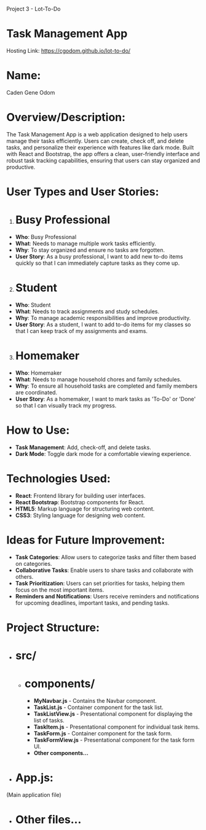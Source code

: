 Project 3 - Lot-To-Do
# Task Management App


Hosting Link: https://cgodom.github.io/lot-to-do/


# Name:
Caden Gene Odom

# Overview/Description:
The Task Management App is a web application designed to help users manage their tasks efficiently. Users can create, check off, and delete tasks, and personalize their experience with features like dark mode. Built with React and Bootstrap, the app offers a clean, user-friendly interface and robust task tracking capabilities, ensuring that users can stay organized and productive.


# User Types and User Stories:

1. # Busy Professional
- **Who**: Busy Professional
- **What**: Needs to manage multiple work tasks efficiently.
- **Why**: To stay organized and ensure no tasks are forgotten.
- **User Story**: As a busy professional, I want to add new to-do items quickly so that I can immediately capture tasks as they come up.

2. # Student
- **Who**: Student
- **What**: Needs to track assignments and study schedules.
- **Why**: To manage academic responsibilities and improve productivity.
- **User Story**: As a student, I want to add to-do items for my classes so that I can keep track of my assignments and exams.

3. # Homemaker
- **Who**: Homemaker
- **What**: Needs to manage household chores and family schedules.
- **Why**: To ensure all household tasks are completed and family members are coordinated.
- **User Story**: As a homemaker, I want to mark tasks as 'To-Do' or 'Done' so that I can visually track my progress.


# How to Use:
- **Task Management**: Add, check-off, and delete tasks.
- **Dark Mode**: Toggle dark mode for a comfortable viewing experience.

# Technologies Used:
  - **React**: Frontend library for building user interfaces.
  - **React Bootstrap**: Bootstrap components for React.
  - **HTML5**: Markup language for structuring web content.
  - **CSS3**: Styling language for designing web content.

# Ideas for Future Improvement:
  - **Task Categories**: Allow users to categorize tasks and filter them based on categories.
  - **Collaborative Tasks**: Enable users to share tasks and collaborate with others.
  - **Task Prioritization**: Users can set priorities for tasks, helping them focus on the most important items.
  - **Reminders and Notifications**: Users receive reminders and notifications for upcoming deadlines, important tasks, and pending tasks.

# Project Structure:
- # src/
  - # components/
    - **MyNavbar.js** - Contains the Navbar component.
    - **TaskList.js** - Container component for the task list.
    - **TaskListView.js** - Presentational component for displaying the list of tasks.
    - **TaskItem.js** - Presentational component for individual task items.
    - **TaskForm.js** - Container component for the task form.
    - **TaskFormView.js** - Presentational component for the task form UI.
    - **Other components...**
- # App.js:
(Main application file)
- # Other files...